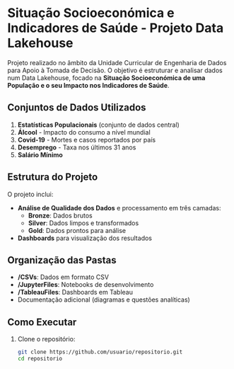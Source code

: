 # Situação Socioeconómica e Indicadores de Saúde - Projeto Data Lakehouse

Projeto realizado no âmbito da Unidade Curricular de Engenharia de Dados para Apoio à Tomada de Decisão. O objetivo é estruturar e analisar dados num Data Lakehouse, focado na **Situação Socioeconómica de uma População e o seu Impacto nos Indicadores de Saúde**.

## Conjuntos de Dados Utilizados

1. **Estatísticas Populacionais** (conjunto de dados central)
2. **Álcool** - Impacto do consumo a nível mundial
3. **Covid-19** - Mortes e casos reportados por país
4. **Desemprego** - Taxa nos últimos 31 anos
5. **Salário Mínimo**

## Estrutura do Projeto

O projeto inclui:

- **Análise de Qualidade dos Dados** e processamento em três camadas:
  - **Bronze**: Dados brutos
  - **Silver**: Dados limpos e transformados
  - **Gold**: Dados prontos para análise
- **Dashboards** para visualização dos resultados

## Organização das Pastas

- **/CSVs**: Dados em formato CSV
- **/JupyterFiles**: Notebooks de desenvolvimento
- **/TableauFiles**: Dashboards em Tableau
- Documentação adicional (diagramas e questões analíticas)

## Como Executar

1. Clone o repositório:
   ```bash
   git clone https://github.com/usuario/repositorio.git
   cd repositorio
